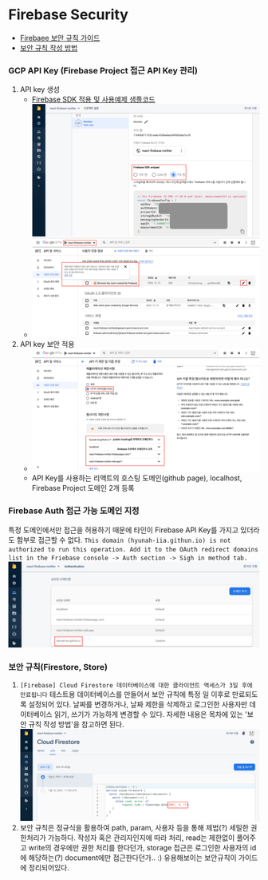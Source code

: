 # Firebase Security
- [Firebaee 보안 규칙 가이드](https://firebase.google.com/docs/rules/get-started)
- [보안 규칙 작성 방법](https://firebase.google.com/docs/rules/rules-language)

### GCP API Key (Firebase Project 접근 API Key 관리)
1. API key 생성
    - [Firebase SDK 적용 및 사용예제 샘플코드](https://github.com/HyunAh-iia/react-firebase-nwitter/commit/846da15827a2a214fb6c3be18f2bd5b4209dc3d6)
      ![](images/firebase_api_key.png)
    - ![](images/api_0_no_rules.png)
2. API key 보안 적용
    - ![](images/api_1.png)
    - API Key를 사용하는 리액트의 호스팅 도메인(github page), localhost, Firebase Project 도메인 2개 등록 

### Firebase Auth 접근 가능 도메인 지정
특정 도메인에서만 접근을 허용하기 때문에 타인이 Firebase API Key를 가지고 있더라도 함부로 접근할 수 없다. 
`This domain (hyunah-iia.githun.io) is not authorized to run this operation. Add it to the OAuth redirect domains list in the Friebase console -> Auth section -> Sigh in method tab.`
![](images/firebase-auth-security-domain.png)


### 보안 규칙(Firestore, Store)
1. `[Firebase] Cloud Firestore 데이터베이스에 대한 클라이언트 액세스가 3일 후에 만료됩니다`
    테스트용 데이터베이스를 만들어서 보안 규칙에 특정 일 이후로 만료되도록 설정되어 있다. 날짜를 변경하거나, 날짜 제한을 삭제하고 로그인한 사용자만 데이터베이스 읽기, 쓰기가 가능하게 변경할 수 있다.
    자세한 내용은 목차에 있는 '보안 규칙 작성 방법'을 참고하면 된다.
    ![](images/firestore-security-reuls.png)
2. 보안 규칙은 정규식을 활용하여 path, param, 사용자 등을 통해 제법(?) 세밀한 권한처리가 가능하다.
    작성자 혹은 관리자인지에 따라 처리, read는 제한없이 풀어주고 write의 경우에만 권한 처리를 한다던가, storage 접근은 로그인한 사용자의 id에 해당하는(?) document에만 접근한다던가.. :) 유용해보이는 보안규칙이 가이드에 정리되어있다.